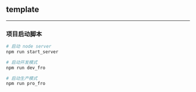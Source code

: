 ## template

---

### 项目启动脚本

```bash
# 启动 node server
npm run start_server

# 启动开发模式
npm run dev_fro

# 启动生产模式
npm run pro_fro
```
